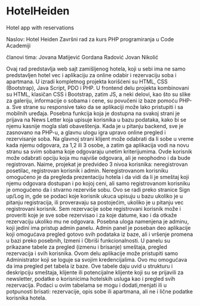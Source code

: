 # HotelHeiden
Hotel app with reservations


﻿Naslov: Hotel Heiden
Završni rad za kurs PHP programiranja u Code Academiji

članovi tima:
Jovana Matijević
Gordana Radović
Jovan Nikolić

Ovaj rad predstavlja web sajt zamišljenog hotela, koji u sebi ima ne samo predstavljen hotel vec i aplikaciju za online odabir i rezervaciju soba i apartmana. U izradi kompletnog projekta korišćeni su HTML, CSS (Bootstrap), Java Script, PDO i PHP.
U frontend delu projekta kombinovani su HTML, klasičan CSS i Bootstrap, zatim JS, a neki delovi, kao što su slike za galeriju, informacije o sobama i cene, su povučeni iz baze pomoću PHP-a. Sve strane su responsive tako da se aplikaciji može lako pristupiti i sa mobilnih uređaja. Posebna funkcija koja je dostupna na svakoj strani je prijava na News Letter koja upisuje korisnika u bazu podataka, kako bi se njemu kasnije mogla slati obaveštenja. Kada je u pitanju backend, sve je zasnovano na PHP-u, a glavnu ulogu igra upravo online pregled i rezervisanje soba. 	Na glavnoj strani klijent može odabrati da li sobe u vreme kada njemu odgovara, za 1,2 ili 3 osobe, a zatim ga aplikacija vodi na novu stranu sa svim sobama koje odgovaraju unetim kriterijumima.
Ovde korisnik može odabrati opciju koja mu najviše odgovara, ali je neophodno i da bude registrovan. Naime, projekat je predvideo 3 nivoa korisnika: neregistrovan posetilac, registrovan korisnik i admin. 
Neregistrovanom korisniku omogućeno je da pregleda prezentaciju hotela i da vidi da li je smeštaj koji njemu odgovara dostupan i po kojoj ceni, ali samo registrovanom korisniku je omogućeno da i stvarno rezerviše sobu. Ovo se radi preko stranice Sign up/Log in, gde se podaci koje korisnik ukuca upisuju u bazu ukoliko je u pitanju registracija, ili proveravaju sa postojećim, ukoliko je u pitanju vec registrovani korisnik. Sem rezervacije sobe registrovani korisnik može i proveriti koje je sve sobe rezervisao i za koje datume, kao i da otkaže rezervaciju ukoliko mu ne odgovara.
Posebna uloga namenjena je adminu, koji jedini ima pristup admin panelu.
        Admin panel je poseban deo aplikacije koji omogućava pregled gotovo svih podataka iz baze, ali i vršenje promena u bazi preko posebnih, Izmeni i Obriši funkcionalnosti. U panelu su prikazane tabele za pregled (izmenu i brisanje) smeštaja, pregled rezervacija i svih korisnika. Ovom delu aplikacije može pristupiti samo Administrator koji se loguje sa svojim kredencijalima. Ovo mu omogućava da ima pregled pet tabela iz baze. Ove tabele daju uvid u strukturu i deskripciju smeštaja, klijente ili potencijalne klijente koji su se prijavili za newsletter, podatke o korisnicima hotelskih usluga kao i pregled svih rezervacija. Podaci u ovim tabelama se mogu i dodati,menjati ili u potpunosti brisati: rezervacije, opis sobe ili apartmana, ali ne i lične podatke korisnika hotela.
